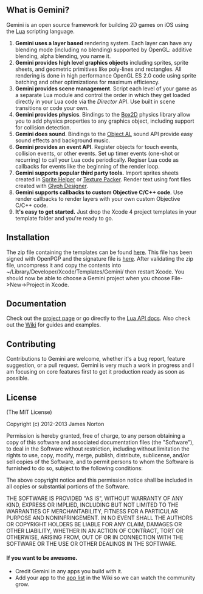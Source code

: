 ## What is Gemini?

Gemini is an open source framework for building 2D games on iOS using the [Lua](http://www.lua.org) scripting language.

1. **Gemini uses a layer based** rendering system.  Each layer can have any blending mode (including no blending) supported by OpenGL:  additive blending, alpha blending, you name it.
2. **Gemini provides high level graphics objects** including sprites, sprite sheets, and geometric primitives like poly-lines and rectangles.  All rendering is done in high performance OpenGL ES 2.0 code using sprite batching and other optimizations for maximum efficiency.
3. **Gemini provides scene management**.  Script each level of your game as  a separate Lua module and control the order in which they get loaded directly in your Lua code via the _Director_ API.  Use built in scene transitions or code your own.
4. **Gemini provides physics**.  Bindings to the [Box2D](http://box2d.org) physics library allow you to add physics properties to any graphics object, including support for collision detection.
5. **Gemini does sound**.  Bindings to the [Object AL](http://kstenerud.github.com/ObjectAL-for-iPhone/) sound API provide easy sound effects and background music.
6. **Gemini provides an event API**.  Register objects for touch events, collision events, or other events.  Set up timer events (one-shot or recurring) to call your Lua code periodically.  Regiser Lua code as callbacks for events like the beginning of the render loop.
7. **Gemini supports popular third party tools.** Import sprites sheets created in [Sprite Helper](http://www.spritehelper.org) or [Texture Packer](http://www.codeandweb.com/texturepacker).  Render text using font files created with [Glyph Designer](http://glyphdesigner.71squared.com).
8. **Gemini supports callbacks to custom Objective C/C++ code**.  Use render callbacks to render layers with your own custom Objective C/C++ code.
9. **It's easy to get started.** Just drop the Xcode 4 project templates in your template folder and you're ready to go.

## Installation

The zip file containing the templates can be found [here](https://s3.amazonaws.com/GeminiSDK_Templates/xcode4_templates.zip).  This file has been signed with OpenPGP and the signature file is [here](https://s3.amazonaws.com/GeminiSDK_Templates/xcode4_templates.zip.sig).  After validating the zip file, uncompress it and copy the contents into ~/Library/Developer/Xcode/Templates/Gemini/ then restart Xcode.  You should now be able to choose a Gemini project when you choose File->New->Project in Xcode.

## Documentation

Check out the [project page](http://indiejames.github.com/GeminiSDK) or go directly to the [Lua API docs](http://indiejames.github.com/GeminiSDK/documentation/index.html).  Also check out the [Wiki](https://github.com/indiejames/GeminiSDK/wiki/Documentation) for guides and examples.


## Contributing

Contributions to Gemini are welcome, whether it's a bug report, feature suggestion, or a pull request.  Gemini is very much a work in progress and I am focusing on core features first to get it production ready as soon as possible.

## License
(The MIT License)

Copyright (c) 2012-2013 James Norton

Permission is hereby granted, free of charge, to any person obtaining a copy of this software and associated documentation files (the "Software"), to deal in the Software without restriction, including without limitation the rights to use, copy, modify, merge, publish, distribute, sublicense, and/or sell copies of the Software, and to permit persons to whom the Software is furnished to do so, subject to the following conditions:

The above copyright notice and this permission notice shall be included in all copies or substantial portions of the Software.

THE SOFTWARE IS PROVIDED "AS IS", WITHOUT WARRANTY OF ANY KIND, EXPRESS OR IMPLIED, INCLUDING BUT NOT LIMITED TO THE WARRANTIES OF MERCHANTABILITY, FITNESS FOR A PARTICULAR PURPOSE AND NONINFRINGEMENT. IN NO EVENT SHALL THE AUTHORS OR COPYRIGHT HOLDERS BE LIABLE FOR ANY CLAIM, DAMAGES OR OTHER LIABILITY, WHETHER IN AN ACTION OF CONTRACT, TORT OR OTHERWISE, ARISING FROM, OUT OF OR IN CONNECTION WITH THE SOFTWARE OR THE USE OR OTHER DEALINGS IN THE SOFTWARE.


#### If you want to be awesome.
- Credit Gemini in any apps you build with it.
- Add your app to the [app list](https://github.com/indiejames/GeminiSDK/wiki/List-of-Apps-Using-Gemini) in the Wiki so we can watch the community grow.
